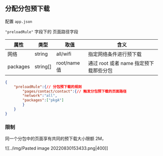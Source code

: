 ## 分配分包预下载

配置 `app.json`  

`"preloadRule"` 字段下的 页面路径字段

| 属性     | 类型     | 取值        | 含义                                   |
| -------- | -------- | ----------- | -------------------------------------- |
| 网络     | string   | all/wifi    | 指定网络条件进行预下载                 |
| packages | string[] | root/name值 | 通过 root 或者 name 指定预下载那些分包 |

```json
{
	"preloadRule":{// 分包预下载的规则
		"pages/contact/contact":{// 触发分包预下载的页面路径
		"network":"all",
		"packages":["pkgA"]
		}
	}
}
```

### 限制

同一个分包中的页面享有共同的预下载大小限额 2M，

![[../img/Pasted image 20220830153433.png|400]]